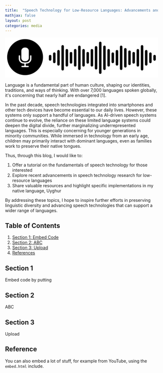 ```yaml
---
title:  "Speech Technology for Low-Resource Languages: Advancements and Resources for Uyghur"
mathjax: false
layout: post
categories: media
---
```


<img src="./../images/speech.jpg" alt="Speech" style="max-width: 100%; height: auto;">

Language is a fundamental part of human culture, shaping our identities, traditions, and ways of thinking. With over 7,000 languages spoken globally, it's concerning that nearly half are endangered <a href="https://www.ethnologue.com" style="text-decoration: none;" target="_blank" title="Visit Ethnologue for more info">[1]</a>.

In the past decade, speech technologies integrated into smartphones and other tech devices have become essential to our daily lives. However, these systems only support a handful of languages. As AI-driven speech systems continue to evolve, the reliance on these limited language systems could deepen the digital divide, further marginalizing underrepresented languages. This is especially concerning for younger generations in minority communities. While immersed in technology from an early age, children may primarily interact with dominant languages, even as families work to preserve their native tongues.

Thus, through this blog, I would like to:
1. Offer a tutorial on the fundamentals of speech technology for those interested
2. Explore recent advancements in speech technology research for low-resource languages
3. Share valuable resources and highlight specific implementations in my native language, Uyghur

By addressing these topics, I hope to inspire further efforts in preserving linguistic diversity and advancing speech technologies that can support a wider range of languages.



## Table of Contents
1. [Section 1: Embed Code](#section-1)
2. [Section 2: ABC](#section-2)
3. [Section 3: Upload](#section-3)
4. [References](#references)

## Section 1
<a id="section-1"></a>
Embed code by putting

## Section 2
<a id="section-2"></a>
ABC

## Section 3
<a id="section-3"></a>
Upload

## Reference
<a id="references"></a>
You can also embed a lot of stuff, for example from YouTube, using the `embed.html` include.